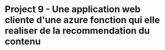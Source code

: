 #
# Project 9 - Une application web cliente d'une azure fonction qui elle realiser de la recommendation du contenu 
#

